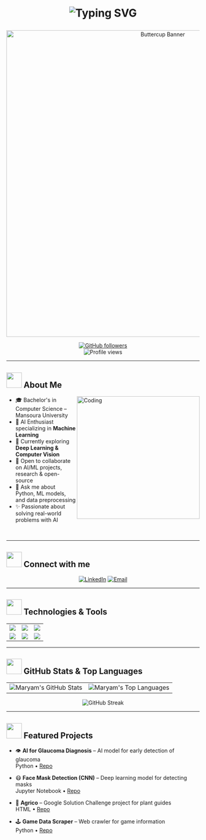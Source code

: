 # <p align="center"><img src="https://readme-typing-svg.herokuapp.com?font=Arial&size=28&duration=3000&pause=1000&color=FFD700&center=true&vCenter=true&width=600&lines=Hi+there%2C+I'm+Maryam+Alaa!+%F0%9F%91%8B;AI+Enthusiast+%F0%9F%A4%96;Machine+Learning+Specialist+%F0%9F%94%97;Problem+Solver+%F0%9F%92%AB" alt="Typing SVG" /></p>

<p align="center">
  <img src="https://media1.giphy.com/media/v1.Y2lkPTc5MGI3NjExcnFnMHlzMzIzeDdqd3RpeGp4ZHpmcmY1ZnVxdTQ3bGNxYXJwN3FtbyZlcD12MV9pbnRlcm5hbF9naWZfYnlfaWQmY3Q9Zw/xUPGGks9UEQ5Mi3mXm/giphy.gif" alt="Buttercup Banner" width="800"/>
</p>

<div align="center">

[![GitHub followers](https://img.shields.io/github/followers/MARYAM-ALAA?style=social&label=Follow)](https://github.com/MARYAM-ALAA)  
![Profile views](https://komarev.com/ghpvc/?username=MARYAM-ALAA&style=flat&label=Views&color=FFD700)

</div>

---

## <img src="https://media.giphy.com/media/WUlplcMpOCEmTGBtBW/giphy.gif" width="40"> About Me

<img align="right" alt="Coding" width="320" src="https://media.giphy.com/media/L1R1tvI9svkIWwpVYr/giphy.gif">

- 🎓 Bachelor's in Computer Science – Mansoura University  
- 🤖 AI Enthusiast specializing in **Machine Learning**  
- 🌱 Currently exploring **Deep Learning & Computer Vision**  
- 👯 Open to collaborate on AI/ML projects, research & open-source  
- 💬 Ask me about Python, ML models, and data preprocessing  
- ✨ Passionate about solving real-world problems with AI  

<br clear="both"/>

---

## <img src="https://media.giphy.com/media/LnQjpWaON8nhr21vNW/giphy.gif" width="40"> Connect with me

<div align="center">

[![LinkedIn](https://img.shields.io/badge/LinkedIn-FFD700?style=for-the-badge&logo=linkedin&logoColor=black)](https://www.linkedin.com/in/maryam-alaa204/)
[![Email](https://img.shields.io/badge/Email-FFD700?style=for-the-badge&logo=gmail&logoColor=black)](mailto:maryamahmedb17@gmail.com)

</div>



---

## <img src="https://media.giphy.com/media/iY8CRBdQXODJSCERIr/giphy.gif" width="40"> Technologies & Tools

<div align="center">

<table>
  <tr>
    <td><img src="https://img.shields.io/badge/-Python-FFD700?style=for-the-badge&logo=python&logoColor=black"></td>
    <td><img src="https://img.shields.io/badge/-TensorFlow-FFD700?style=for-the-badge&logo=tensorflow&logoColor=black"></td>
    <td><img src="https://img.shields.io/badge/-PyTorch-FFD700?style=for-the-badge&logo=pytorch&logoColor=black"></td>
  </tr>
  <tr>
    <td><img src="https://img.shields.io/badge/-Machine%20Learning-FFD700?style=for-the-badge&logo=scikitlearn&logoColor=black"></td>
    <td><img src="https://img.shields.io/badge/-Computer%20Vision-FFD700?style=for-the-badge&logo=opencv&logoColor=black"></td>
    <td><img src="https://img.shields.io/badge/-Git-FFD700?style=for-the-badge&logo=git&logoColor=black"></td>
  </tr>
</table>

</div>


---

## <img src="https://media.giphy.com/media/W5eoZHPpUx9sapR0eu/giphy.gif" width="40"> GitHub Stats & Top Languages

<div align="center">
  <table>
    <tr>
      <td>
        <img src="https://github-readme-stats.vercel.app/api?username=MARYAM-ALAA&show_icons=true&title_color=FFD700&icon_color=FFD700&text_color=ffffff&bg_color=0d1117&border_color=FFD700&hide_border=true&include_all_commits=true&count_private=true" alt="Maryam's GitHub Stats" />
      </td>
      <td>
        <img src="https://github-readme-stats.vercel.app/api/top-langs/?username=MARYAM-ALAA&layout=compact&title_color=FFD700&text_color=ffffff&bg_color=0d1117&border_color=FFD700&hide_border=true&langs_count=8" alt="Maryam's Top Languages" />
      </td>
    </tr>
  </table>
</div>

<div align="center">
  <img src="https://streak-stats.demolab.com/?user=MARYAM-ALAA&background=0D1117&ring=FFD700&fire=FFD700&currStreakNum=ffffff&sideNums=ffffff&currStreakLabel=FFD700&sideLabels=FFD700&dates=cccccc&border=FFD700&hide_border=true" alt="GitHub Streak"/>
</div>

---

## <img src="https://media.giphy.com/media/j2pOGeGYKe2xCCKwfi/giphy.gif" width="40"> Featured Projects

- 👁️ **AI for Glaucoma Diagnosis** – AI model for early detection of glaucoma  
  Python • [Repo](https://github.com/MARYAM-ALAA/AI-for-Glaucoma-Diagnosis-A-Research-Project.)

- 😷 **Face Mask Detection (CNN)** – Deep learning model for detecting masks  
  Jupyter Notebook • [Repo](https://github.com/MARYAM-ALAA/Face_Mask_CNN)

- 🌱 **Agrico** – Google Solution Challenge project for plant guides  
  HTML • [Repo](https://github.com/MARYAM-ALAA/Agrico)

- 🕹 **Game Data Scraper** – Web crawler for game information  
  Python • [Repo](https://github.com/MARYAM-ALAA/Game_Website_Scrapped_Data)
